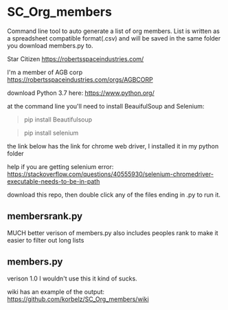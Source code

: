 # SC_Org_members
Command line tool to auto generate a list of org members.
List is written as a spreadsheet compatible format(.csv) and will be saved in the same folder you download members.py to.

Star Citizen https://robertsspaceindustries.com/ 

I'm a member of AGB corp https://robertsspaceindustries.com/orgs/AGBCORP

download Python 3.7 here: https://www.python.org/

at the command line you'll need to install BeauifulSoup and Selenium:

> pip install Beautifulsoup

> pip install selenium

the link below has the link for chrome web driver, I installed it in my python folder

help if you are getting selenium error: https://stackoverflow.com/questions/40555930/selenium-chromedriver-executable-needs-to-be-in-path

download this repo, then double click any of the files ending in .py to run it.

## membersrank.py

MUCH better verison of members.py also includes peoples rank to make it easier to filter out long lists

## members.py 

verison 1.0 I wouldn't use this it kind of sucks.

wiki has an example of the output: https://github.com/korbelz/SC_Org_members/wiki
 
